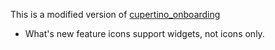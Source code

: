 This is a modified version of [cupertino_onboarding](https://pub.dev/packages/cupertino_onboarding)

* What's new feature icons support widgets, not icons only.
